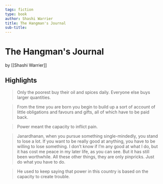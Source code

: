 ```yaml
---
tags: fiction
type: book
author: Shashi Warrier
title: The Hangman's Journal
sub-title: 
---
```


# The Hangman's Journal
by [[Shashi Warrier]]

## Highlights
> Only the poorest buy their oil and spices daily. Everyone else buys larger quantities.

> From the time you are born you begin to build up a sort of account of little obligations and favours and gifts, all of which have to be paid back.

> Power meant the capacity to inflict pain.

> Janardhanan, when you pursue something single-mindedly, you stand to lose a lot. If you want to be really good at anything, you have to be willing to lose something. I don’t know if I’m any good at what I do, but it has cost me peace in my later life, as you can see. But it has still been worthwhile. All these other things, they are only pinpricks. Just do what you have to do.

> He used to keep saying that power in this country is based on the capacity to create trouble.
